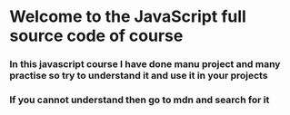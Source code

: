 # Welcome to the JavaScript full source code of course
### In this javascript course I have done manu project and many practise so try to understand it and use it in your projects 
### If you cannot understand then go to mdn and search for it
